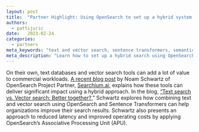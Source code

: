 ```yaml
---
layout: post
title:  "Partner Highlight: Using OpenSearch to set up a hybrid system that uses text and vector search"
authors:
  - pattijuric
date:   2023-02-24
categories:
  - partners
meta_keywords: "text and vector search, sentence transformers, semantic search, Searchium.ai"
meta_description: "Learn how to set up a hybrid search using OpenSearch and Hugging Face’s Sentence Transformers can help organizations improve search results."
---
```


On their own, text databases and vector search tools can add a lot of value to commercial workloads. [A recent blog post](https://towardsdatascience.com/text-search-vs-vector-search-better-together-3bd48eb6132a) by Noam Schwartz of OpenSearch Project Partner, [Searchium.ai](https://www.searchium.ai/), explains how these tools can deliver significant impact using a hybrid approach. In the blog, [“Text search vs. Vector search: Better together?](https://towardsdatascience.com/text-search-vs-vector-search-better-together-3bd48eb6132a),” Schwartz explores how combining text and vector search using OpenSearch and Sentence Transformers can help organizations improve their search results. Schwartz also presents an approach to reduced latency and improved operating costs by applying OpenSearch’s Associative Processing Unit (APU).
